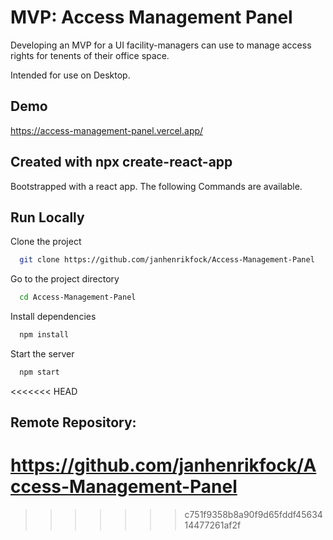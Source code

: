 # MVP: Access Management Panel

Developing an MVP for a UI facility-managers can use to manage access rights for tenents of their office space.

Intended for use on Desktop.

## Demo

https://access-management-panel.vercel.app/

## Created with npx create-react-app

Bootstrapped with a react app. The following Commands are available.

## Run Locally

Clone the project

```bash
  git clone https://github.com/janhenrikfock/Access-Management-Panel
```

Go to the project directory

```bash
  cd Access-Management-Panel
```

Install dependencies

```bash
  npm install
```

Start the server

```bash
  npm start
```
<<<<<<< HEAD

## Remote Repository:

https://github.com/janhenrikfock/Access-Management-Panel
=======
>>>>>>> c751f9358b8a90f9d65fddf4563414477261af2f
